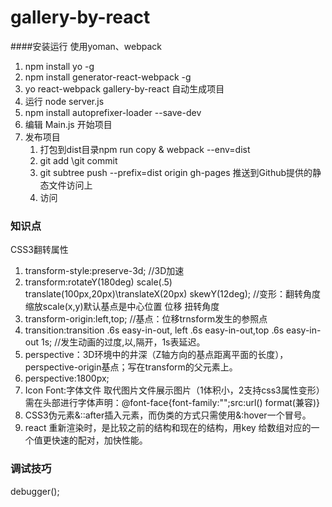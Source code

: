 # gallery-by-react
####安装运行
使用yoman、webpack

1. npm install yo -g
2. npm install generator-react-webpack -g
3. yo react-webpack gallery-by-react 自动生成项目
4. 运行 node server.js
5. npm install autoprefixer-loader --save-dev
6. 编辑 Main.js 开始项目	
7. 发布项目  
    1. 打包到dist目录npm run copy & webpack --env=dist
    2. git add \git commit
    3. git subtree push --prefix=dist origin gh-pages  推送到Github提供的静态文件访问上
    4. 访问

### 知识点
CSS3翻转属性

1. transform-style:preserve-3d;  //3D加速
2. transform:rotateY(180deg) scale(.5) translate(100px,20px)\translateX(20px)   skewY(12deg);    //变形：翻转角度 缩放scale(x,y)默认基点是中心位置 位移  扭转角度
3. transform-origin:left,top;  //基点：位移trnsform发生的参照点
4. transition:transition .6s easy-in-out, left .6s easy-in-out,top .6s easy-in-out 1s;   //发生动画的过度,以,隔开，1s表延迟。
5. perspective：3D环境中的井深（Z轴方向的基点距离平面的长度），perspective-origin基点；写在transform的父元素上。
6. perspective:1800px;
7. Icon Font:字体文件 取代图片文件展示图片（1体积小，2支持css3属性变形）需在头部进行字体声明：@font-face{font-family:"";src:url() format(兼容)}
8. CSS3伪元素&::after插入元素，而伪类的方式只需使用&:hover一个冒号。
9. react 重新渲染时，是比较之前的结构和现在的结构，用key 给数组对应的一个值更快速的配对，加快性能。

### 调试技巧
debugger();
